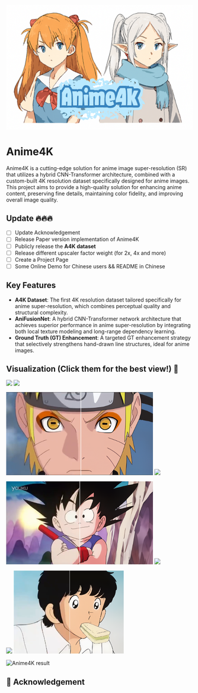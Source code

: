 ![Anime4K logo](images/logo.png)

# Anime4K

Anime4K is a cutting-edge solution for anime image super-resolution (SR) that utilizes a hybrid CNN-Transformer architecture, combined with a custom-built 4K resolution dataset specifically designed for anime images. This project aims to provide a high-quality solution for enhancing anime content, preserving fine details, maintaining color fidelity, and improving overall image quality.

## <a name="Update"></a>Update 🔥🔥🔥
- [ ] Update Acknowledgement
- [ ] Release Paper version implementation of Anime4K
- [ ] Publicly release the **A4K dataset**
- [ ] Release different upscaler factor weight (for 2x, 4x and more)
- [ ] Create a Project Page
- [ ] Some Online Demo for Chinese users && README in Chinese

## Key Features

- **A4K Dataset**: The first 4K resolution dataset tailored specifically for anime super-resolution, which combines perceptual quality and structural complexity.
- **AniFusionNet**: A hybrid CNN-Transformer network architecture that achieves superior performance in anime super-resolution by integrating both local texture modeling and long-range dependency learning.
- **Ground Truth (GT) Enhancement**: A targeted GT enhancement strategy that selectively strengthens hand-drawn line structures, ideal for anime images.

## <a name="Visualization"></a> Visualization (Click them for the best view!) 👀

<!-- Asuka:https://cdn.knightlab.com/libs/juxtapose/latest/embed/index.html?uid=8e80d844-62b6-11f0-bb24-0936e1cb08fb -->
<!-- EVA: https://cdn.knightlab.com/libs/juxtapose/latest/embed/index.html?uid=a52ca656-62b9-11f0-bb24-0936e1cb08fb -->
<!-- naruto: https://cdn.knightlab.com/libs/juxtapose/latest/embed/index.html?uid=f267c298-62b9-11f0-bb24-0936e1cb08fb -->
<!-- onepiece: https://cdn.knightlab.com/libs/juxtapose/latest/embed/index.html?uid=096241b2-62ba-11f0-bb24-0936e1cb08fb -->
<!-- dragonball: https://cdn.knightlab.com/libs/juxtapose/latest/embed/index.html?uid=29eaf0a0-62ba-11f0-bb24-0936e1cb08fb -->
<!-- gintama: https://cdn.knightlab.com/libs/juxtapose/latest/embed/index.html?uid=5dbcb40e-62ba-11f0-bb24-0936e1cb08fb -->
<!-- goplayer: https://cdn.knightlab.com/libs/juxtapose/latest/embed/index.html?uid=811b93b6-62ba-11f0-bb24-0936e1cb08fb -->
<!-- touch: https://cdn.knightlab.com/libs/juxtapose/latest/embed/index.html?uid=9bdbb2b2-62ba-11f0-bb24-0936e1cb08fb -->

[<img src="images/saku.png" height="223px"/>](https://cdn.knightlab.com/libs/juxtapose/latest/embed/index.html?uid=8e80d844-62b6-11f0-bb24-0936e1cb08fb) [<img src="images/eva.png" height="223px"/>](https://cdn.knightlab.com/libs/juxtapose/latest/embed/index.html?uid=a52ca656-62b9-11f0-bb24-0936e1cb08fb) 

[<img src="images/naruto.png" height="223px"/>](https://cdn.knightlab.com/libs/juxtapose/latest/embed/index.html?uid=f267c298-62b9-11f0-bb24-0936e1cb08fb) [<img src="images/onepiece.png" height="223px"/>](https://cdn.knightlab.com/libs/juxtapose/latest/embed/index.html?uid=096241b2-62ba-11f0-bb24-0936e1cb08fb)

[<img src="images/dragonball.png" height="223px"/>](https://cdn.knightlab.com/libs/juxtapose/latest/embed/index.html?uid=29eaf0a0-62ba-11f0-bb24-0936e1cb08fb) [<img src="images/gintama.png" height="223px"/>](https://cdn.knightlab.com/libs/juxtapose/latest/embed/index.html?uid=5dbcb40e-62ba-11f0-bb24-0936e1cb08fb) 

[<img src="images/goplayer.png" height="223px"/>](https://cdn.knightlab.com/libs/juxtapose/latest/embed/index.html?uid=811b93b6-62ba-11f0-bb24-0936e1cb08fb) [<img src="images/touch.png" height="223px"/>](https://cdn.knightlab.com/libs/juxtapose/latest/embed/index.html?uid=9bdbb2b2-62ba-11f0-bb24-0936e1cb08fb)


<!--------------------------------------------  --------------------------------------------------->



![Anime4K result](images/resultcom.jpg)


## 🤗 Acknowledgement

